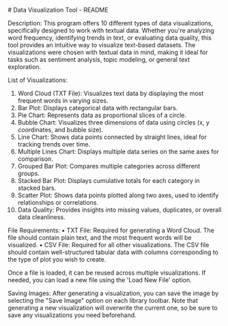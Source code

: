 \# Data Visualization Tool - README 

Description: 
This program offers 10 different types of data visualizations, specifically designed to work with textual data. Whether you\'re analyzing word frequency, identifying trends in text, or evaluating data quality, this tool provides an intuitive way to visualize text-based datasets. The visualizations were chosen with textual data in mind, making it ideal for tasks such as sentiment analysis, topic modeling, or general text exploration.

List of Visualizations: 
1. Word Cloud (TXT File): Visualizes text data by displaying the most frequent words in varying sizes. 
2. Bar Plot: Displays categorical data with rectangular bars. 
3. Pie Chart: Represents data as proportional slices of a circle. 
4. Bubble Chart: Visualizes three dimensions of data using circles (x, y coordinates, and bubble size). 
5. Line Chart: Shows data points connected by straight lines, ideal for tracking trends over time. 
6. Multiple Lines Chart: Displays multiple data series on the same axes for comparison. 
7. Grouped Bar Plot: Compares multiple categories across different groups.
8. Stacked Bar Plot: Displays cumulative totals for each category in stacked bars. 
9. Scatter Plot: Shows data points plotted along two axes, used to identify relationships or correlations. 
10. Data Quality: Provides insights into missing values, duplicates, or overall data cleanliness.

File Requirements: 
• TXT File: Required for generating a Word Cloud. The file should contain plain text, and the most frequent words will be visualized. 
• CSV File: Required for all other visualizations. The CSV file should contain well-structured tabular data with columns corresponding to the type of plot you wish to create. 

Once a file is loaded, it can be reused across multiple visualizations. If needed, you can load a new file using the \'Load New File\' option.

Saving Images: 
After generating a visualization, you can save the image by selecting the \"Save Image\" option on each library toolbar. Note that generating a new visualization will overwrite the current one, so be sure to save any visualizations you need beforehand.
